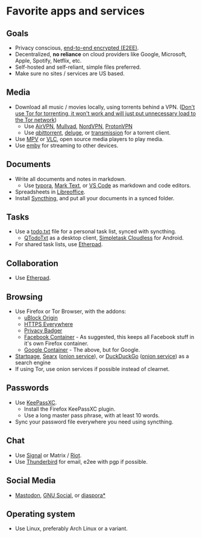 # Favorite apps and services



## Goals

- Privacy conscious, [end-to-end encrypted (E2EE)](https://en.wikipedia.org/wiki/End-to-end_encryption).
- Decentralized, **no reliance** on cloud providers like Google, Microsoft, Apple, Spotify, Netflix, etc. 
- Self-hosted and self-reliant, simple files preferred.
- Make sure no sites / services are US based.



## Media

- Download all music / movies locally, using torrents behind a VPN. ([Don't use Tor for torrenting, it won't work and will just put unnecessary load to the Tor network](https://blog.torproject.org/bittorrent-over-tor-isnt-good-idea))
  - Use [AirVPN](https://airvpn.org/), [Mullvad](https://mullvad.net/), [NordVPN](https://nordvpn.com/), [ProtonVPN](https://protonvpn.com/) 
  - Use [qbittorrent](https://www.qbittorrent.org/), [deluge](https://www.deluge-torrent.org/), or [transmission](https://transmissionbt.com/) for a torrent client.
- Use [MPV](https://mpv.io/) or [VLC](https://www.videolan.org/vlc/download-windows.html), open source media players to play media.
- Use [emby](https://emby.media/) for streaming to other devices. 



## Documents

- Write all documents and notes in markdown.
  - Use [typora](https://typora.io/), [Mark Text](https://marktext.github.io/website/), or [VS Code](https://github.com/Microsoft/vscode) as markdown and code editors.
- Spreadsheets in [Libreoffice](https://www.libreoffice.org/).
- Install [Syncthing](https://syncthing.net/), and put all your documents in a synced folder. 

## Tasks

- Use a [todo.txt](http://todotxt.org/) file for a personal task list, synced with syncthing.
  - [QTodoTxt](http://qtodotxt.org/) as a desktop client, [Simpletask Cloudless](https://play.google.com/store/apps/details?id=nl.mpcjanssen.simpletask&hl=en_US) for Android.
- For shared task lists, use [Etherpad](http://etherpad.org/).



## Collaboration

- Use [Etherpad](http://etherpad.org/).



## Browsing

- Use Firefox or Tor Browser, with the addons:
  - [uBlock Origin](https://addons.mozilla.org/en-US/firefox/addon/ublock-origin/)
  - [HTTPS Everywhere](https://addons.mozilla.org/en-US/firefox/addon/https-everywhere)
  - [Privacy Badger](https://addons.mozilla.org/en-US/firefox/addon/privacy-badger17)
  - [Facebook Container](https://addons.mozilla.org/en-US/firefox/addon/facebook-container) - As suggested, this keeps all Facebook stuff in it's own Firefox container.
  - [Google Container](https://addons.mozilla.org/en-US/firefox/addon/google-container/) - The above, but for Google.
- [Startpage](https://www.startpage.com/), [Searx](https://searx.me/) ([onion service](http://searchb5a7tmimez.onion/)), or [DuckDuckGo](https://duckduckgo.com) ([onion service](https://3g2upl4pq6kufc4m.onion/)) as a search engine
- If using Tor, use onion services if possible instead of clearnet.


## Passwords

- Use [KeePassXC](https://keepassxc.org/).
  - Install the Firefox KeePassXC plugin.
  - Use a long master pass phrase, with at least 10 words. 
- Sync your password file everywhere you need using syncthing.



## Chat

- Use [Signal](https://www.signal.org/) or Matrix / [Riot](https://about.riot.im/).
- Use [Thunderbird](https://www.thunderbird.net/en-US/) for email, e2ee with pgp if possible.



## Social Media

- [Mastodon](https://mastodon.social/), [GNU Social](https://gnu.io/social/), or [diaspora*](https://diasporafoundation.org/)



## Operating system

- Use Linux, preferably Arch Linux or a variant.




